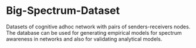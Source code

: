 # Big-Spectrum-Dataset
Datasets of cognitive adhoc network with pairs of senders-receivers nodes. The database can be used for generating empirical models for spectrum awareness in networks and also for validating analytical models.

